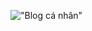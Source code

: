 !["Blog cá nhân"](https://res.cloudinary.com/da9mt0m3u/image/upload/v1675415412/portfolio/blog1_pycidm.png)
